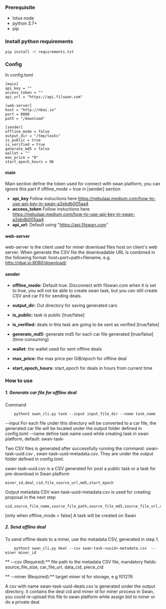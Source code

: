 ### Prerequisite

- lotus node
- python 3.7+ 
- pip

### Install python requirements

```
pip install -r requirements.txt 
```

### Config

In config.toml

```
[main]
api_key = ""
access_token = ""
api_url = "https://api.filswan.com"

[web-server]
host = "http://nbai.io"
port = 8080
path = "/download"

[sender]
offline_mode = false
output_dir = "/tmp/tasks"
is_public = true
is_verified = true
generate_md5 = false
wallet = ""
max_price = "0"
start_epoch_hours = 96
```

#### main
Main section define the token used for connect with swan platform, you can ignore this part if offline_mode = true in [sender] section
- **api_key**   Follow instuctions here https://nebulaai.medium.com/how-to-use-api-key-in-swan-a2ebdb005aa4
- **access_token** Follow instuctions here https://nebulaai.medium.com/how-to-use-api-key-in-swan-a2ebdb005aa4
- **api_url:** Default using "https://api.filswan.com"
#### web-server
web-server is the client used for miner download files host on client's web server. When generate the CSV file the downloadable URL is combined in the following format: host+port+path+filename, e.g. http://nbai.io:8080/download/<filename>

#### sender

- **offline_mode:** Default true. Disconnect with filswan.com when it is set to true, you will not be able to create swan task, but you can still create CSV and car Fil for sending deals.
- **output_dir:** Out directory for saving generated cars

- **is_public:** task is public [true/false]
- **is_verified:** deals in this task are going to be sent as verified [true/false]
- **generate_md5:** generate md5 for each car file generated [true/false] (time-consuming)
- **wallet:** the wallet used for sent offline deals
- **max_price:** the max price per GiB/epoch for offline deal
- **start_epoch_hours:** start_epoch for deals in hours from current time

### How to use

##### 1. Generate car file for offline deal 
Command
```
    python3 swan_cli.py task --input input_file_dir --name task_name
```
--input  For each file under this directory will be converted to a car file, the generated car file will be located under the output folder defined in config.toml
--name  define task name used while creating task in swan platform, default: swan-task-<uuid>

Two CSV files is generated after successfully running the command: swan-task-uuid.csv , swan-task-uuid-metadata.csv. They are under the output folder defined in config.toml.


swan-task-uuid.csv is a CSV generated for post a public task or a task for pre-download in Swan platform 
```
miner_id,deal_cid,file_source_url,md5,start_epoch
```
Output metadata CSV wan-task-uuid-metadata.csv is used for creating proposal in the next step
```
uid,source_file_name,source_file_path,source_file_md5,source_file_url,source_file_size,car_file_name,car_file_path,car_file_md5,car_file_url,car_file_size,deal_cid,data_cid,piece_cid,miner_id,start_epoch
```
[only when offline_mode = false] A task will be created on Swan
##### 2. Send offline deal

To send offline deals to a miner, use the metadata CSV, generated in step 1.

```
    python3 swan_cli.py deal --csv swan-task-<uuid>-metadata.csv  --miner miner_id
```

** --csv (Required):**  file path to the metadata CSV file, mandatory fields: source_file_size, car_file_url, data_cid, piece_cid

** --miner (Required):** target miner id for storage, e.g  f01276

A csv with name swan-task-uuid-deals.csv is generated under the output directory, it contains the deal cid and miner id for miner process in Swan, you could re-upload this file to swan platform while assign bid to miner or do a private deal.

